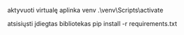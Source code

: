 aktyvuoti virtualę aplinka venv
.\venv\Scripts\activate

atsisiųsti įdiegtas bibliotekas
pip install -r requirements.txt
